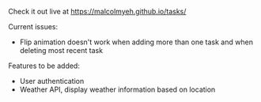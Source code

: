 Check it out live at <a href="https://malcolmyeh.github.io/tasks/">https://malcolmyeh.github.io/tasks/</a>

Current issues:
- Flip animation doesn't work when adding more than one task and when deleting most recent task


Features to be added:
- User authentication
- Weather API, display weather information based on location
